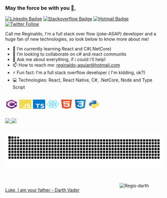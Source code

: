 ### May the force be with you 👋,

[![Linkedin Badge](https://img.shields.io/badge/-reginaldobrz-blue?style=flat-square&logo=Linkedin&logoColor=white&link=https://www.linkedin.com/in/reginaldobrz/)](https://www.linkedin.com/in/reginaldo-aguiar-morais-3b743b40/)
[![Stackoverflow Badge](https://img.shields.io/badge/-Stackoverflow-4CA143?style=flat-square&logo=Stackoverflow&logoColor=white&link=https://stackoverflow.com/users/12183868/reginaldo-aguiar?tab=profile)](https://stackoverflow.com/users/12183868/reginaldo-aguiar?tab=profile)
[![Hotmail Badge](https://img.shields.io/badge/-reginaldobrz@gmail.com-c14438?style=flat-square&logo=Gmail&logoColor=white&link=mailto:reginaldobrz@gmail.com)](mailto:reginaldobrz@gmail.com)
[![Twitter Follow](https://img.shields.io/twitter/follow/reginaldobrz.svg?style=social)](https://twitter.com/reginaldobrz)   
 
Call me Reginaldo, I'm a full stack over flow (joke-ASAP) developer and a huge fan of new technologies, so look below to know more about me!

- 🌱 I’m currently learning React and C#(.NetCore)
- 👯 I’m looking to collaborate on c# and react communits
- 💬 Ask me about everything, if i could i'll help! 
- 📫 How to reach me: reginaldo-aguiar@hotmail.com
- ⚡ Fun fact: I'm a full stack overflow developer ( I'm kidding, ok?)
- 💻 Technologies: React, React Native, C#, .NetCore, Node and Type Script

<div style="display: inline_block"><br>
  <img align="center" alt="Regis-Csharp" height="30" width="40" src="https://raw.githubusercontent.com/devicons/devicon/master/icons/csharp/csharp-original.svg">
  <img align="center" alt="Regis-Js" height="30" width="40" src="https://raw.githubusercontent.com/devicons/devicon/master/icons/javascript/javascript-plain.svg">
  <img align="center" alt="Regis-Ts" height="30" width="40" src="https://raw.githubusercontent.com/devicons/devicon/master/icons/typescript/typescript-plain.svg">
  <img align="center" alt="Regis-React" height="30" width="40" src="https://raw.githubusercontent.com/devicons/devicon/master/icons/react/react-original.svg">
  <img align="center" alt="Regis-HTML" height="30" width="40" src="https://raw.githubusercontent.com/devicons/devicon/master/icons/html5/html5-original.svg">
  <img align="center" alt="Regis-CSS" height="30" width="40" src="https://raw.githubusercontent.com/devicons/devicon/master/icons/css3/css3-original.svg">
  <img align="center" alt="Regis-Python" height="30" width="40" src="https://raw.githubusercontent.com/devicons/devicon/master/icons/python/python-original.svg">   
</div>
  
 
##

<div>
  <a href="https://github.com/reginaldobrz">
  <img height="180em" src="https://github-readme-stats.vercel.app/api?username=reginaldobrz&show_icons=true&theme=radical&include_all_commits=true&count_private=true"/>
  <img height="180em" src="https://github-readme-stats.vercel.app/api/top-langs/?username=reginaldobrz&layout=compact&langs_count=7&theme=radical"/>
</div>
 

##
 
![Snake animation](https://github.com/reginaldobrz/reginaldobrz/blob/output/github-contribution-grid-snake.svg)
 
 ##
 
<div style="display: inline_block"><br>
 <img align="right" alt="Regis-darth"  height="128" width="138" src="https://images-wixmp-ed30a86b8c4ca887773594c2.wixmp.com/f/41d9a5a6-b168-462c-a95c-26a308acdc9a/d9jc49c-e3c09897-0692-4ff0-b51b-6e119da5c8cf.gif?token=eyJ0eXAiOiJKV1QiLCJhbGciOiJIUzI1NiJ9.eyJzdWIiOiJ1cm46YXBwOjdlMGQxODg5ODIyNjQzNzNhNWYwZDQxNWVhMGQyNmUwIiwiaXNzIjoidXJuOmFwcDo3ZTBkMTg4OTgyMjY0MzczYTVmMGQ0MTVlYTBkMjZlMCIsIm9iaiI6W1t7InBhdGgiOiJcL2ZcLzQxZDlhNWE2LWIxNjgtNDYyYy1hOTVjLTI2YTMwOGFjZGM5YVwvZDlqYzQ5Yy1lM2MwOTg5Ny0wNjkyLTRmZjAtYjUxYi02ZTExOWRhNWM4Y2YuZ2lmIn1dXSwiYXVkIjpbInVybjpzZXJ2aWNlOmZpbGUuZG93bmxvYWQiXX0.zIJhrOwb1rZY3cI3_0aviM9Z62HFjJvELR2zR6z0XfI"> 
</div>
 
<a align="center" href="https://www.youtube.com/watch?v=_lOT2p_FCvA" target="_blank">Luke, I am your father - Darth Vader </a> 

